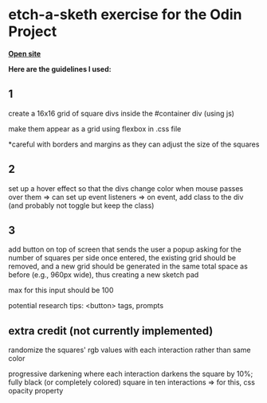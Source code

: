 # etch-a-sketh exercise for the Odin Project

**[Open site](https://birdieee3.github.io/etch-a-sketch/)**

**Here are the guidelines I used:**

## 1

create a 16x16 grid of square divs inside the #container div (using js)

make them appear as a grid using flexbox in .css file

*careful with borders and margins as they can adjust the size of the squares

## 2

set up a hover effect so that the divs change color when mouse passes over them
=> can set up event listeners
=> on event, add class to the div (and probably not toggle but keep the class)

## 3

add button on top of screen that sends the user a popup asking for the number of squares per side
once entered, the existing grid should be removed, and a new grid should be generated
in the same total space as before (e.g., 960px wide), thus creating a new sketch pad

max for this input should be 100

potential research tips: \<button> tags, prompts


## extra credit (not currently implemented)

randomize the squares' rgb values with each interaction rather than same color

progressive darkening where each interaction darkens the square by 10%;
fully black (or completely colored) square in ten interactions
=> for this, css opacity property
